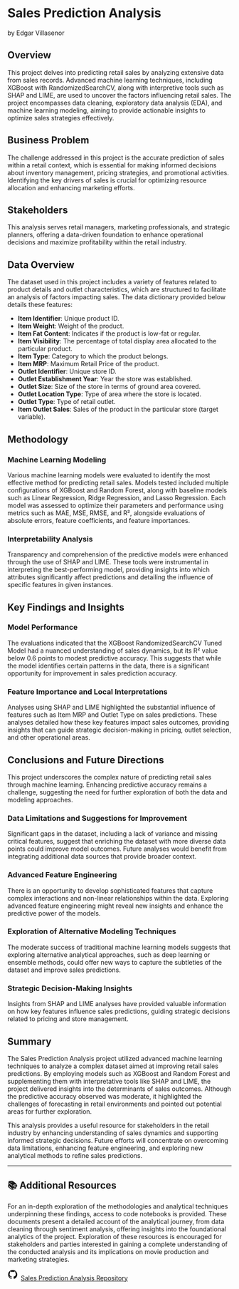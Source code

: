 # Sales Prediction Analysis
by Edgar Villasenor

## Overview

This project delves into predicting retail sales by analyzing extensive data from sales records. Advanced machine learning techniques, including XGBoost with RandomizedSearchCV, along with interpretive tools such as SHAP and LIME, are used to uncover the factors influencing retail sales. The project encompasses data cleaning, exploratory data analysis (EDA), and machine learning modeling, aiming to provide actionable insights to optimize sales strategies effectively.

## Business Problem

The challenge addressed in this project is the accurate prediction of sales within a retail context, which is essential for making informed decisions about inventory management, pricing strategies, and promotional activities. Identifying the key drivers of sales is crucial for optimizing resource allocation and enhancing marketing efforts.

## Stakeholders

This analysis serves retail managers, marketing professionals, and strategic planners, offering a data-driven foundation to enhance operational decisions and maximize profitability within the retail industry.

## Data Overview

The dataset used in this project includes a variety of features related to product details and outlet characteristics, which are structured to facilitate an analysis of factors impacting sales. The data dictionary provided below details these features:

- **Item Identifier**: Unique product ID.
- **Item Weight**: Weight of the product.
- **Item Fat Content**: Indicates if the product is low-fat or regular.
- **Item Visibility**: The percentage of total display area allocated to the particular product.
- **Item Type**: Category to which the product belongs.
- **Item MRP**: Maximum Retail Price of the product.
- **Outlet Identifier**: Unique store ID.
- **Outlet Establishment Year**: Year the store was established.
- **Outlet Size**: Size of the store in terms of ground area covered.
- **Outlet Location Type**: Type of area where the store is located.
- **Outlet Type**: Type of retail outlet.
- **Item Outlet Sales**: Sales of the product in the particular store (target variable).

## Methodology

### Machine Learning Modeling
Various machine learning models were evaluated to identify the most effective method for predicting retail sales. Models tested included multiple configurations of XGBoost and Random Forest, along with baseline models such as Linear Regression, Ridge Regression, and Lasso Regression. Each model was assessed to optimize their parameters and performance using metrics such as MAE, MSE, RMSE, and R², alongside evaluations of absolute errors, feature coefficients, and feature importances.

### Interpretability Analysis
Transparency and comprehension of the predictive models were enhanced through the use of SHAP and LIME. These tools were instrumental in interpreting the best-performing model, providing insights into which attributes significantly affect predictions and detailing the influence of specific features in given instances.

## Key Findings and Insights

### Model Performance
The evaluations indicated that the XGBoost RandomizedSearchCV Tuned Model had a nuanced understanding of sales dynamics, but its R² value below 0.6 points to modest predictive accuracy. This suggests that while the model identifies certain patterns in the data, there is a significant opportunity for improvement in sales prediction accuracy.

### Feature Importance and Local Interpretations
Analyses using SHAP and LIME highlighted the substantial influence of features such as Item MRP and Outlet Type on sales predictions. These analyses detailed how these key features impact sales outcomes, providing insights that can guide strategic decision-making in pricing, outlet selection, and other operational areas.

## Conclusions and Future Directions

This project underscores the complex nature of predicting retail sales through machine learning. Enhancing predictive accuracy remains a challenge, suggesting the need for further exploration of both the data and modeling approaches.

### Data Limitations and Suggestions for Improvement
Significant gaps in the dataset, including a lack of variance and missing critical features, suggest that enriching the dataset with more diverse data points could improve model outcomes. Future analyses would benefit from integrating additional data sources that provide broader context.

### Advanced Feature Engineering
There is an opportunity to develop sophisticated features that capture complex interactions and non-linear relationships within the data. Exploring advanced feature engineering might reveal new insights and enhance the predictive power of the models.

### Exploration of Alternative Modeling Techniques
The moderate success of traditional machine learning models suggests that exploring alternative analytical approaches, such as deep learning or ensemble methods, could offer new ways to capture the subtleties of the dataset and improve sales predictions.

### Strategic Decision-Making Insights
Insights from SHAP and LIME analyses have provided valuable information on how key features influence sales predictions, guiding strategic decisions related to pricing and store management.

## Summary

The Sales Prediction Analysis project utilized advanced machine learning techniques to analyze a complex dataset aimed at improving retail sales predictions. By employing models such as XGBoost and Random Forest and supplementing them with interpretative tools like SHAP and LIME, the project delivered insights into the determinants of sales outcomes. Although the predictive accuracy observed was moderate, it highlighted the challenges of forecasting in retail environments and pointed out potential areas for further exploration.

This analysis provides a useful resource for stakeholders in the retail industry by enhancing understanding of sales dynamics and supporting informed strategic decisions. Future efforts will concentrate on overcoming data limitations, enhancing feature engineering, and exploring new analytical methods to refine sales predictions.


***

## :books: Additional Resources

For an in-depth exploration of the methodologies and analytical techniques underpinning these findings, access to code notebooks is provided. These documents present a detailed account of the analytical journey, from data cleaning through sentiment analysis, offering insights into the foundational analytics of the project. Exploration of these resources is encouraged for stakeholders and parties interested in gaining a complete understanding of the conducted analysis and its implications on movie production and marketing strategies. 

<a href="https://github.com/Edgar-Villasenor/Sales-Prediction-Analysis" rel="nofollow noreferrer">
        <img  src="https://raw.githubusercontent.com/Jl02C08Jl15Me08Ea13Nc24/Jl02C08Jl15Me08Ea13Nc24-01/main/images/logos/github_logo.png" alt="GitHub" style="width:25px; height:25px; margin-right:5px;">Sales Prediction Analysis Repository</a>
